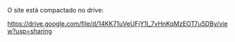 O site está compactado no drive:

https://drive.google.com/file/d/14KK71uVeUFjY1l_7vHnKqMzEOT7u5DBy/view?usp=sharing
